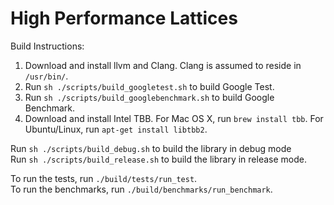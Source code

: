 # High Performance Lattices
Build Instructions:

1. Download and install llvm and Clang. Clang is assumed to reside in `/usr/bin/`.
2. Run `sh ./scripts/build_googletest.sh` to build Google Test.
3. Run `sh ./scripts/build_googlebenchmark.sh` to build Google Benchmark.
3. Download and install Intel TBB. For Mac OS X, run `brew install tbb`. For Ubuntu/Linux, run `apt-get install libtbb2`.

Run `sh ./scripts/build_debug.sh` to build the library in debug mode<br />
Run `sh ./scripts/build_release.sh` to build the library in release mode.

To run the tests, run `./build/tests/run_test`.<br />
To run the benchmarks, run `./build/benchmarks/run_benchmark`.
